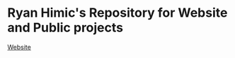 # Ryan Himic's Repository for Website and Public projects

[Website](https://rjh22.github.io/RH_Website)
